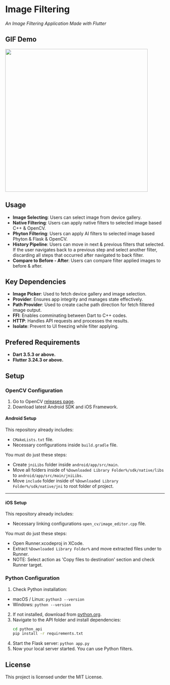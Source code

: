 # Image Filtering  
*An Image Filtering Application Made with Flutter*

## GIF Demo  
<img src="https://github.com/Himera19/image_editor/blob/main/app_preview.gif" height="450">

## Usage  
- **Image Selecting**: Users can select image from device gallery.  
- **Native Filtering**: Users can apply native filters to selected image based C++ & OpenCV.  
- **Phyton Filtering**: Users can apply AI filters to selected image based Phyton & Flask & OpenCV.  
- **History Pipeline**: Users can move in next & previous filters that selected. If the user navigates back to a previous step and select another filter, discarding all steps that occurred after navigated to back filter.  
- **Compare to Before - After**: Users can compare filter applied images to before & after.  

## Key Dependencies  
- **Image Picker**: Used to fetch device gallery and image selection.  
- **Provider**: Ensures app integrity and manages state effectively.  
- **Path Provider**: Used to create cache path direction for fetch filtered image output.  
- **FFI**: Enables comminating between Dart to C++ codes.  
- **HTTP**: Handles API requests and processes the results.  
- **Isolate**: Prevent to UI freezing while filter applying.  

## Prefered Requirements  
- **Dart 3.5.3 or above.**
- **Flutter 3.24.3 or above.**

## Setup  
### OpenCV Configuration  
1. Go to OpenCV [releases page](https://opencv.org/releases/).  
2. Download latest Android SDK and iOS Framework.  

#### Android Setup  
This repository already includes:  
- `CMakeLists.txt` file.  
- Necessary configurations inside `build.gradle` file.  

You must do just these steps:
- Create `jniLibs` folder inside `android/app/src/main`.  
- Move all folders inside of `%Downloaded Library Folder%/sdk/native/libs` to `android/app/src/main/jniLibs`.  
- Move `include` folder inside of `%Downloaded Library Folder%/sdk/native/jni` to root folder of project.  
---
#### iOS Setup
This repository already includes:  
- Necessary linking configurations `open_cv/image_editor.cpp` file.
   
You must do just these steps:  
- Open Runner.xcodeproj in XCode.
- Extract `%Downloaded Library Folder%` and move extracted files under to Runner.
- NOTE: Select action as 'Copy files to destination' section and check Runner target.

### Python Configuration
1. Check Python installation:
- macOS / Linux: `python3 --version`
- Windows: `python --version`
2. If not installed, download from [python.org](https://www.python.org/downloads/).
3. Navigate to the API folder and install dependencies:
   ```bash
   cd python_api
   pip install -r requirements.txt
5. Start the Flask server:
   `python app.py`
6. Now your local server started. You can use Python filters.

## License  
This project is licensed under the MIT License.
